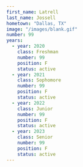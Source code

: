 ```yaml
---
first_name: Latrell
last_name: Jossell
hometown: "Dallas, TX"
image: "/images/blank.gif"
number: 99
years:
  - year: 2020
    class: Freshman
    number: 99
    position: F
    status: active
  - year: 2021
    class: Sophomore
    number: 99
    position: F
    status: active
  - year: 2022
    class: Junior
    number: 99
    position: F
    status: active
  - year: 2023
    class: Senior
    number: 99
    position: F
    status: active
---
```

